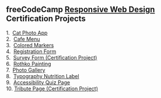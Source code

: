 ## freeCodeCamp [Responsive Web Design](https://www.freecodecamp.org/learn/2022/responsive-web-design/) Certification Projects  

1.&nbsp; [Cat Photo App](https://cat-photo-app-freecodecamp-project.netlify.app/)  
2.&nbsp; [Cafe Menu](https://cafe-menu-freecodecamp-project.netlify.app/)  
3.&nbsp; [Colored Markers](https://colored-markers-freecodecamp-project.netlify.app/)  
4.&nbsp; [Registration Form](https://registration-form-freecodecampproject.netlify.app/)  
5.&nbsp; [Survey Form (Certification Project)](https://survey-form-free-code-camp-project.netlify.app/)  
6.&nbsp; [Rothko Painting](https://rothko-painting-freecodecamp-project.netlify.app/)  
7.&nbsp; [Photo Gallery](https://flexbox-photogallery-freecodecamp.netlify.app/)  
8.&nbsp; [Typography Nutrition Label](https://typography-freecodecamp-project.netlify.app/)  
9.&nbsp; [Accessibility Quiz Page](https://accessibility-learning-freecodecamp.netlify.app/)  
10. [Tribute Page (Certification Project)](https://dr-apj-tribute-page-freecodecamp.netlify.app/)  
